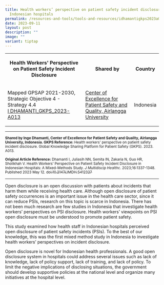 ```yaml
---
title: Health workers’ perspective on patient safety incident disclosure in
  Indonesian hospitals
permalink: /resources-and-tools/tools-and-resources/idhamantigkps2023a013/
date: 2023-09-11
layout: post
description: ""
image: ""
variant: tiptap
---
```

<table>
<tbody>
<tr>
<th rowspan="1" colspan="1">
<p>Health Workers' Perspective on Patient Safety Incident Disclosure</p>
</th>
<th rowspan="1" colspan="1">
<p>Shared by</p>
</th>
<th rowspan="1" colspan="1">
<p>Country</p>
</th>
</tr>
<tr>
<td rowspan="1" colspan="1">
<p>Mapped GPSAP 2021-2030, Strategic Objective 4 - Strategy 4.4
<br><a href="/files/i dhamanti_gkps_2023-a013.pdf" rel="noopener noreferrer nofollow" target="_blank">I DHAMANTI_GKPS_2023-A013</a>
</p>
</td>
<td rowspan="1" colspan="1">
<p><a href="https://scholar.unair.ac.id/en/organisations/center-for-patient-safety-research" rel="noopener noreferrer nofollow" target="_blank">Center of Excellence for Patient Safety and Quality, Airlangga University</a>
</p>
</td>
<td rowspan="1" colspan="1">
<p>Indonesia</p>
</td>
</tr>
</tbody>
</table>
<hr>
<p><strong><sub>Shared by Inge Dhamanti, Center of Excellence for Patient Safety and Quality, Airlangga University, Indonesia. GKPS Reference: </sub></strong><sub>Health workers' perspective on patient safety incident disclosure. Global Knowledge Sharing Platform for Patient Safety (GKPS). 2023. A013.</sub>
</p>
<p><strong><sub>Original Article Reference: </sub></strong><sub>Dhamanti I, Juliasih NN, Semita IN, Zakaria N, Guo HR, Sholikhah V. Health Workers' Perspective on Patient Safety Incident Disclosure in Indonesian Hospitals: A Mixed-Methods Study. </sub><em><sub>J Multidiscip Healthc</sub></em><sub>. 2023;16:1337-1348. Published 2023 May 12. </sub>
<a href="https://www.ncbi.nlm.nih.gov/pmc/articles/PMC10187576/" rel="noopener noreferrer nofollow" target="_blank"><sub>doi:10.2147/JMDH.S412327</sub>
</a>
</p>
<hr>
<p>Open disclosure is an open discussion with patients about incidents that
harm them while receiving health care. Although open disclosure of patient
safety occurrences is an important issue in the health care sector, since
it can reduce PSIs, research on this topic is scarce in Indonesia. There
has not been much research are few studies in Indonesia that investigate
health workers’ perspectives on PSI disclosure. Health workers’ viewpoints
on PSI open disclosure must be understood to promote patient safety.</p>
<p>This study examined how health staff in Indonesian hospitals perceived
open disclosure of patient safety incidents (PSIs). To the best of our
knowledge, this was the first mixed method study in Indonesia to investigate
health workers’ perspectives on incident disclosure.</p>
<p>Open disclosure is novel for Indonesian health professionals. A good open
disclosure system in hospitals could address several issues such as lack
of knowledge, lack of policy support, lack of training, and lack of policy.
To limit the negative implications of disclosing situations, the government
should develop supportive policies at the national level and organize many
initiatives at the hospital level.</p>